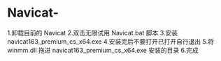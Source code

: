# Navicat-
1.卸载目前的 Navicat 
2.双击无限试用 Navicat.bat 脚本 
3.安装 navicat163_premium_cs_x64.exe
4.安装完后不要打开已打开自行退出 
5.将 winmm.dll 拖进 navicat163_premium_cs_x64.exe 安装的目录 
6.完成
